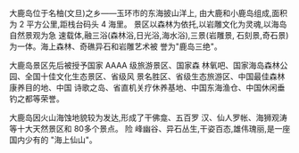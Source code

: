 大鹿岛位于名柚(文旦)之乡――玉环市的东海披山洋上, 由大鹿和小鹿岛组成,面积为 2 平方公里,距栈台码头 4 海里。 景区以森林为依托,以岩雕文化为灵魂,以海岛自然景观为急 速载体,融三浴(森林浴,日光浴,海水浴),三景(岩雕景, 石刻景,奇石景)为一体。海上森林、奇礁异石和岩雕艺术被 誉为"鹿岛三绝"。

大鹿岛景区先后被授予国家 AAAA 级旅游景区、国家森 林氧吧、国家海岛森林公园、全国十佳文化生态景区、省级风 景名胜区、省级生态旅游区、中国最佳森林康养目的地、中国 诗歌之岛、省直机关疗休养基地、中国东海渔仓、中国休闲垂 钓之都等荣誉。

大鹿岛因火山海蚀地貌较为发达,形成了干佛龛、五百罗 汉、仙人罗帐、海狮观涛等十大天然景区和 80多个景点。 险 峰幽谷、异石丛生,干姿百态,雄伟瑰丽,是一座国内少有的 "海上仙山"。